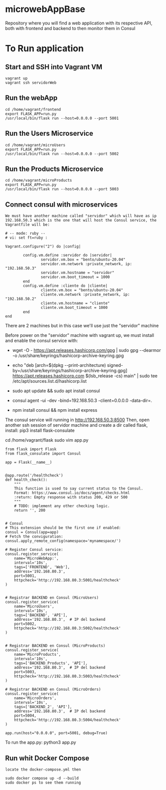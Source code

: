 # microwebAppBase

Repository where you will find a web application with its respective API, both with frontend and backend to then monitor them in Consul

# To Run application

## Start and SSH into Vagrant VM

```
vagrant up
vagrant ssh servidorWeb
```

## Run the webApp

```
cd /home/vagrant/frontend
export FLASK_APP=run.py
/usr/local/bin/flask run --host=0.0.0.0 --port 5001
```
## Run the Users Microservice

```
cd /home/vagrant/microUsers
export FLASK_APP=run.py
/usr/local/bin/flask run --host=0.0.0.0 --port 5002
```

## Run the Products Microservice

```
cd /home/vagrant/microProducts
export FLASK_APP=run.py
/usr/local/bin/flask run --host=0.0.0.0 --port 5003
```

## Connect consul with microservices

```
We must have another machine called "servidor" which will have as ip 192.168.50.3 which is the one that will host the Consul service, the Vagrantfile will be:

# -- mode: ruby --
# vi: set ft=ruby :

Vagrant.configure("2") do |config|
	
        config.vm.define :servidor do |servidor|
                servidor.vm.box = "bento/ubuntu-20.04"
                servidor.vm.network :private_network, ip: "192.168.50.3"
                servidor.vm.hostname = "servidor"
                servidor.vm.boot_timeout = 1000
        end
        config.vm.define :cliente do |cliente|
                cliente.vm.box = "bento/ubuntu-20.04"
                cliente.vm.network :private_network, ip: "192.168.50.2"
                cliente.vm.hostname = "cliente"
                cliente.vm.boot_timeout = 1000
        end
end

```
There are 2 machines but in this case we'll use just the "servidor" machine

Before power on the "servidor" machine with vagrant up, we must install and enable the consul service with:

- wget -O - https://apt.releases.hashicorp.com/gpg | sudo gpg --dearmor -o /usr/share/keyrings/hashicorp-archive-keyring.gpg
- echo "deb [arch=$(dpkg --print-architecture) signed-by=/usr/share/keyrings/hashicorp-archive-keyring.gpg] https://apt.releases.hashicorp.com $(lsb_release -cs) main" | sudo tee /etc/apt/sources.list.d/hashicorp.list
- sudo apt update && sudo apt install consul

- consul agent -ui -dev -bind=192.168.50.3 -client=0.0.0.0 -data-dir=.
- npm install consul && npm install express
  
The consul service will running in http://192.168.50.3:8500
Then, open another ssh session of servidor machine and create a dir called flask, install: pip3 install flask-consulate

cd /home/vagrant/flask
sudo vim app.py

```
from flask import Flask
from flask_consulate import Consul

app = Flask(__name__)


@app.route('/healthcheck')
def health_check():
    """
    This function is used to say current status to the Consul.
    Format: https://www.consul.io/docs/agent/checks.html
    :return: Empty response with status 200, 429 or 500
    """
    # TODO: implement any other checking logic.
    return '', 200


# Consul
# This extension should be the first one if enabled:
consul = Consul(app=app)
# Fetch the conviguration:
consul.apply_remote_config(namespace='mynamespace/')

# Register Consul service:
consul.register_service(
    name='MicroWebApp:',
    interval='10s',
    tags=['FRONTEND', 'Web'],
    address='192.168.80.3',
    port=5001,
    httpcheck='http://192.168.80.3:5001/healthcheck'
)


# Registrar BACKEND en Consul (MicroUsers)
consul.register_service(
    name='MicroUsers',
    interval='10s',
    tags=['BACKEND', 'API'],
    address='192.168.80.3',  # IP del backend
    port=5002,
    httpcheck='http://192.168.80.3:5002/healthcheck'
)


# Registrar BACKEND en Consul (MicroProducts)
consul.register_service(
    name='MicroProducts',
    interval='10s',
    tags=['BACKEND_Products', 'API'],
    address='192.168.80.3',  # IP del backend
    port=5003,
    httpcheck='http://192.168.80.3:5003/healthcheck'
)

# Registrar BACKEND en Consul (MicroOrders)
consul.register_service(
    name='MicroOrders',
    interval='10s',
    tags=['BACKEND_2', 'API'],
    address='192.168.80.3',  # IP del backend
    port=5004,
    httpcheck='http://192.168.80.3:5004/healthcheck'
)

app.run(host="0.0.0.0", port=5001, debug=True)
```
To run the app.py: 
python3 app.py

## Run whit Docker Compose

```
locate the docker-compose.yml then

sudo docker compose up -d --build
sudo docker ps to see them running

```


